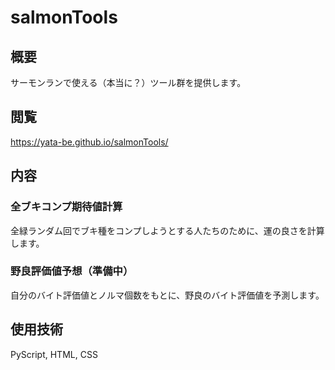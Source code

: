 # salmonTools

## 概要
サーモンランで使える（本当に？）ツール群を提供します。

## 閲覧
https://yata-be.github.io/salmonTools/

## 内容
### 全ブキコンプ期待値計算
全緑ランダム回でブキ種をコンプしようとする人たちのために、運の良さを計算します。 
### 野良評価値予想（準備中）
自分のバイト評価値とノルマ個数をもとに、野良のバイト評価値を予測します。

## 使用技術
PyScript, HTML, CSS


